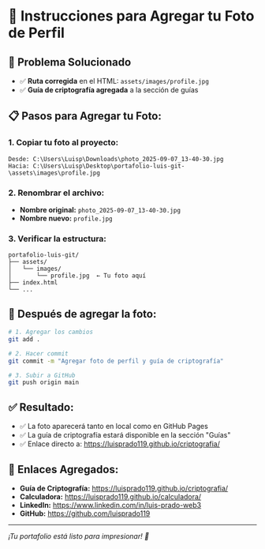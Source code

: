 # 📸 Instrucciones para Agregar tu Foto de Perfil

## 🎯 **Problema Solucionado**
- ✅ **Ruta corregida** en el HTML: `assets/images/profile.jpg`
- ✅ **Guía de criptografía agregada** a la sección de guías

## 📋 **Pasos para Agregar tu Foto:**

### **1. Copiar tu foto al proyecto:**
```
Desde: C:\Users\Luisp\Downloads\photo_2025-09-07_13-40-30.jpg
Hacia: C:\Users\Luisp\Desktop\portafolio-luis-git-\assets\images\profile.jpg
```

### **2. Renombrar el archivo:**
- **Nombre original:** `photo_2025-09-07_13-40-30.jpg`
- **Nombre nuevo:** `profile.jpg`

### **3. Verificar la estructura:**
```
portafolio-luis-git/
├── assets/
│   └── images/
│       └── profile.jpg  ← Tu foto aquí
├── index.html
└── ...
```

## 🚀 **Después de agregar la foto:**

```bash
# 1. Agregar los cambios
git add .

# 2. Hacer commit
git commit -m "Agregar foto de perfil y guía de criptografía"

# 3. Subir a GitHub
git push origin main
```

## ✅ **Resultado:**
- ✅ La foto aparecerá tanto en local como en GitHub Pages
- ✅ La guía de criptografía estará disponible en la sección "Guías"
- ✅ Enlace directo a: https://luisprado119.github.io/criptografia/

## 🔗 **Enlaces Agregados:**
- **Guía de Criptografía:** https://luisprado119.github.io/criptografia/
- **Calculadora:** https://luisprado119.github.io/calculadora/
- **LinkedIn:** https://www.linkedin.com/in/luis-prado-web3
- **GitHub:** https://github.com/luisprado119

---
*¡Tu portafolio está listo para impresionar! 🎉*